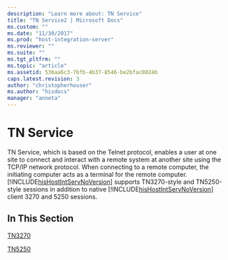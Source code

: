 ```yaml
---
description: "Learn more about: TN Service"
title: "TN Service2 | Microsoft Docs"
ms.custom: ""
ms.date: "11/30/2017"
ms.prod: "host-integration-server"
ms.reviewer: ""
ms.suite: ""
ms.tgt_pltfrm: ""
ms.topic: "article"
ms.assetid: 536aa6c3-7bfb-4b37-8546-be2bfac8024b
caps.latest.revision: 3
author: "christopherhouser"
ms.author: "hisdocs"
manager: "anneta"
---
```

# TN Service
TN Service, which is based on the Telnet protocol, enables a user at one site to connect and interact with a remote system at another site using the TCP/IP network protocol. When connecting to a remote computer, the initiating computer acts as a terminal for the remote computer. [!INCLUDE[hisHostIntServNoVersion](../includes/hishostintservnoversion-md.md)] supports TN3270-style and TN5250-style sessions in addition to native [!INCLUDE[hisHostIntServNoVersion](../includes/hishostintservnoversion-md.md)] client 3270 and 5250 sessions.  
  
## In This Section  
 [TN3270](../core/tn32702.md)  
  
 [TN5250](../core/tn52501.md)
